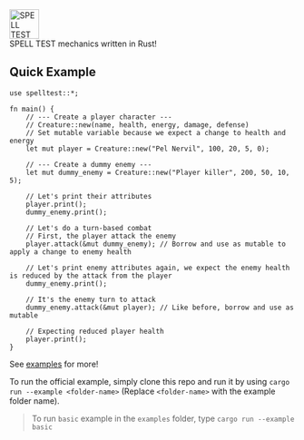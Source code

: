 <img src="https://s3-ap-southeast-1.amazonaws.com/spelltest.com/assets/logo_new.svg" height="52px" alt="SPELL TEST logo">
<br>
SPELL TEST mechanics written in Rust!

## Quick Example
```
use spelltest::*;

fn main() {
    // --- Create a player character ---
    // Creature::new(name, health, energy, damage, defense)
    // Set mutable variable because we expect a change to health and energy
    let mut player = Creature::new("Pel Nervil", 100, 20, 5, 0);

    // --- Create a dummy enemy ---
    let mut dummy_enemy = Creature::new("Player killer", 200, 50, 10, 5);

    // Let's print their attributes
    player.print();
    dummy_enemy.print();

    // Let's do a turn-based combat
    // First, the player attack the enemy
    player.attack(&mut dummy_enemy); // Borrow and use as mutable to apply a change to enemy health

    // Let's print enemy attributes again, we expect the enemy health is reduced by the attack from the player
    dummy_enemy.print();

    // It's the enemy turn to attack
    dummy_enemy.attack(&mut player); // Like before, borrow and use as mutable

    // Expecting reduced player health
    player.print();
}
```

See [examples](https://github.com/bidipeppercrap/spelltest.rs/tree/master/examples) for more!

To run the official example, simply clone this repo and run it by using `cargo run --example <folder-name>` (Replace `<folder-name>` with the example folder name).

> To run `basic` example in the `examples` folder, type `cargo run --example basic`